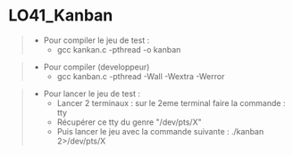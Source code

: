 # LO41_Kanban

> -   Pour compiler le jeu de test :
>     -   gcc kankan.c -pthread -o kanban

> -   Pour compiler (developpeur)
>     -   gcc kanban.c -pthread -Wall -Wextra -Werror

> -   Pour lancer le jeu de test :
>     -   Lancer 2 terminaux : sur le 2eme terminal faire la commande : tty
>     -   Récupérer ce tty du genre "/dev/pts/X"
>     -   Puis lancer le jeu avec la commande suivante : ./kanban 2>/dev/pts/X
